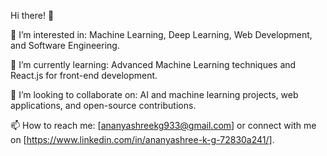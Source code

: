 Hi there! 👋

👀 I’m interested in: Machine Learning, Deep Learning, Web Development, and Software Engineering.

🌱 I’m currently learning: Advanced Machine Learning techniques and React.js for front-end development.

💞️ I’m looking to collaborate on: AI and machine learning projects, web applications, and open-source contributions.

📫 How to reach me: [ananyashreekg933@gmail.com] or connect with me on [https://www.linkedin.com/in/ananyashree-k-g-72830a241/].

<!---
Ananyashreekg/Ananyashreekg is a ✨ special ✨ repository because its `README.md` (this file) appears on your GitHub profile.
You can click the Preview link to take a look at your changes.
--->
